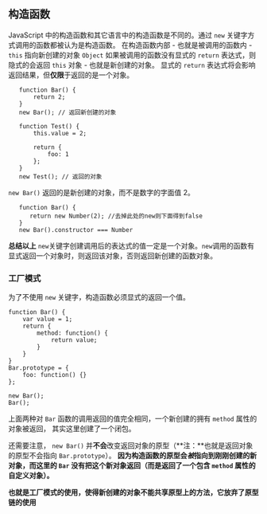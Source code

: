 ## 构造函数
 
 JavaScript 中的构造函数和其它语言中的构造函数是不同的。通过 `new` 关键字方式调用的函数都被认为是构造函数。
 在构造函数内部 - 也就是被调用的函数内 - `this` 指向新创建的对象 `Object`
 如果被调用的函数没有显式的 `return` 表达式，则隐式的会返回 `this` 对象 - 也就是新创建的对象。
 显式的 `return` 表达式将会影响返回结果，但**仅限**于返回的是一个对象。                                 
 ```
    function Bar() {
        return 2;
    }
    new Bar(); // 返回新创建的对象
	
	function Test() {
        this.value = 2;

        return {
            foo: 1
        };
    }
    new Test(); // 返回的对象
 ```
 `new Bar()` 返回的是新创建的对象，而不是数字的字面值 2。

 ```
    function Bar() {
	   return new Number(2); //去掉此处的new则下面得到false
    }
    new Bar().constructor === Number
 ```

**总结以上**
 `new`关键字创建调用后的表达式的值一定是一个对象。`new`调用的函数有显式返回一个对象时，则返回该对象，否则返回新创建的函数对象。

### 工厂模式

为了不使用 `new` 关键字，构造函数必须显式的返回一个值。

    function Bar() {
        var value = 1;
        return {
            method: function() {
                return value;
            }
        }
    }
    Bar.prototype = {
        foo: function() {}
    };

    new Bar();
    Bar();

上面两种对 `Bar` 函数的调用返回的值完全相同，一个新创建的拥有 `method` 属性的对象被返回，
其实这里创建了一个闭包。

还需要注意， `new Bar()` 并**不会**改变返回对象的原型（**注：**也就是返回对象的原型不会指向 `Bar.prototype`）。 **因为构造函数的原型会*被*指向到刚刚创建的新对象，而这里的 `Bar` 没有把这个新对象返回（而是返回了一个包含 `method` 属性的自定义对象）。**

**也就是工厂模式的使用，使得新创建的对象不能共享原型上的方法，它放弃了原型链的使用**
